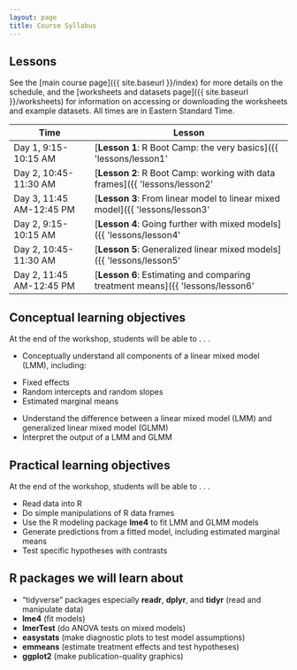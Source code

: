 ```yaml
---
layout: page
title: Course Syllabus
---
```


## Lessons

See the [main course page]({{ site.baseurl }}/index) for more details on the schedule, and the [worksheets and datasets page]({{ site.baseurl }}/worksheets) for information on accessing or downloading the worksheets and example datasets. All times are in Eastern Standard Time.

Time                             | Lesson
-------------------------------- | ----------------------------------------------------------
Day 1, 9:15-10:15 AM             | [**Lesson 1**: R Boot Camp: the very basics]({{ 'lessons/lesson1' | relative_url }})
Day 2, 10:45-11:30 AM            | [**Lesson 2**: R Boot Camp: working with data frames]({{ 'lessons/lesson2' | relative_url }})
Day 3, 11:45 AM-12:45 PM         | [**Lesson 3**: From linear model to linear mixed model]({{ 'lessons/lesson3' | relative_url }})
Day 2, 9:15-10:15 AM             | [**Lesson 4**: Going further with mixed models]({{ 'lessons/lesson4' | relative_url }})
Day 2, 10:45-11:30 AM            | [**Lesson 5**: Generalized linear mixed models]({{ 'lessons/lesson5' | relative_url }})
Day 2, 11:45 AM-12:45 PM         | [**Lesson 6**: Estimating and comparing treatment means]({{ 'lessons/lesson6' | relative_url }})

## Conceptual learning objectives

At the end of the workshop, students will be able to . . . 

-	Conceptually understand all components of a linear mixed model (LMM), including: 
  +	Fixed effects
  +	Random intercepts and random slopes
  +	Estimated marginal means
- Understand the difference between a linear mixed model (LMM) and generalized linear mixed model (GLMM)
-	Interpret the output of a LMM and GLMM

## Practical learning objectives

At the end of the workshop, students will be able to . . .

- Read data into R
- Do simple manipulations of R data frames
- Use the R modeling package **lme4** to fit LMM and GLMM models
-	Generate predictions from a fitted model, including estimated marginal means
-	Test specific hypotheses with contrasts

## R packages we will learn about

-	“tidyverse” packages especially **readr**, **dplyr**, and **tidyr** (read and manipulate data)
-	**lme4** (fit models)
- **lmerTest** (do ANOVA tests on mixed models)
- **easystats** (make diagnostic plots to test model assumptions)
-	**emmeans** (estimate treatment effects and test hypotheses)
-	**ggplot2** (make publication-quality graphics)

